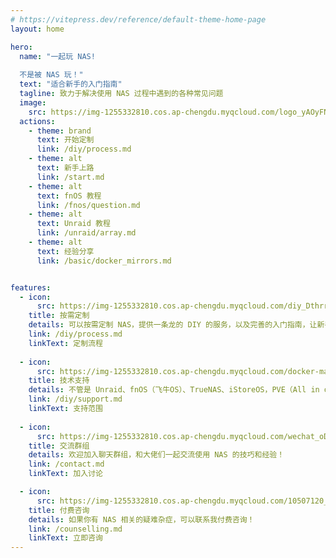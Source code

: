 ```yaml
---
# https://vitepress.dev/reference/default-theme-home-page
layout: home

hero:
  name: "一起玩 NAS!
  
  不是被 NAS 玩！"
  text: "适合新手的入门指南"
  tagline: 致力于解决使用 NAS 过程中遇到的各种常见问题
  image:
    src: https://img-1255332810.cos.ap-chengdu.myqcloud.com/logo_yAOyFN.png
  actions:
    - theme: brand
      text: 开始定制
      link: /diy/process.md
    - theme: alt
      text: 新手上路
      link: /start.md
    - theme: alt
      text: fnOS 教程
      link: /fnos/question.md
    - theme: alt
      text: Unraid 教程
      link: /unraid/array.md
    - theme: alt
      text: 经验分享
      link: /basic/docker_mirrors.md


features:
  - icon:
      src: https://img-1255332810.cos.ap-chengdu.myqcloud.com/diy_DthrrN.png
    title: 按需定制
    details: 可以按需定制 NAS，提供一条龙的 DIY 的服务，以及完善的入门指南，让新手也能快速上手，少走弯路！省时省力更省钱！
    link: /diy/process.md
    linkText: 定制流程
  
  - icon:
      src: https://img-1255332810.cos.ap-chengdu.myqcloud.com/docker-mark-blue_DZVYmE.png
    title: 技术支持
    details: 不管是 Unraid、fnOS（飞牛OS）、TrueNAS、iStoreOS，PVE（All in one），或者是 Docker 等，都能提供超出你预期的技术支持！
    link: /diy/support.md
    linkText: 支持范围
  
  - icon:
      src: https://img-1255332810.cos.ap-chengdu.myqcloud.com/wechat_oDXK5N.png 
    title: 交流群组
    details: 欢迎加入聊天群组，和大佬们一起交流使用 NAS 的技巧和经验！
    link: /contact.md
    linkText: 加入讨论

  - icon:
      src: https://img-1255332810.cos.ap-chengdu.myqcloud.com/10507120_gAbckb.png
    title: 付费咨询
    details: 如果你有 NAS 相关的疑难杂症，可以联系我付费咨询！
    link: /counselling.md
    linkText: 立即咨询
---
```


